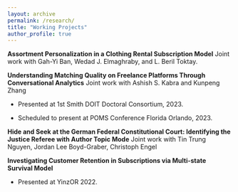 ```yaml
---
layout: archive
permalink: /research/
title: "Working Projects"
author_profile: true
---
```


**Assortment Personalization in a Clothing Rental Subscription Model** Joint work with Gah-Yi Ban, Wedad J. Elmaghraby, and L. Beril Toktay.

**Understanding Matching Quality on Freelance Platforms Through Conversational Analytics** Joint work with Ashish S. Kabra and Kunpeng Zhang

 * Presented at 1st Smith DOIT Doctoral Consortium, 2023.

 * Scheduled to present at POMS Conference Florida Orlando, 2023. 

**Hide and Seek at the German Federal Constitutional Court: Identifying the Justice Referee with Author Topic Mode** Joint work with Tin Trung Nguyen, Jordan Lee Boyd-Graber, Christoph Engel 

**Investigating Customer Retention in Subscriptions via Multi-state Survival Model**
 
 * Presented at YinzOR 2022.